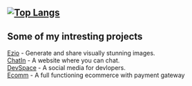 [![Top Langs](https://github-readme-stats.vercel.app/api/top-langs/?username=AniketS01&langs_count=10&theme=dark&layout=compact)](https://github.com/AniketS01/github-readme-stats)
---
## Some of my intresting projects
[Ezio](https://https://ezio-aniket.netlify.app) - Generate and share visually stunning images.</br>
[ChatIn](https://chatin.netlify.app) - A website where you can chat.</br>
[DevSpace](https://projectdevspace.netlify.app) - A social media for devlopers.</br>
[Ecomm](https://ecommthestore.netlify.app) - A full functioning ecommerce with payment gateway

